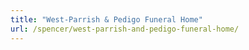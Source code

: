```yaml
---
title: "West-Parrish & Pedigo Funeral Home"
url: /spencer/west-parrish-and-pedigo-funeral-home/
---
```

